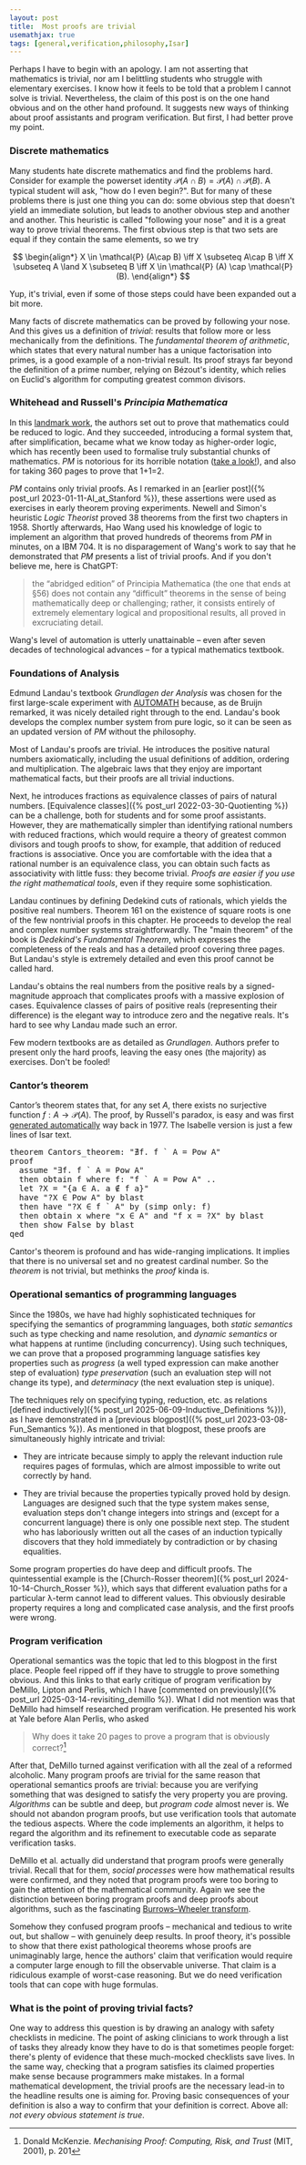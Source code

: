 ```yaml
---
layout: post
title:  Most proofs are trivial
usemathjax: true 
tags: [general,verification,philosophy,Isar]
---
```

Perhaps I have to begin with an apology. 
I am not asserting that mathematics is trivial,
nor am I belittling students who struggle with elementary exercises.
I know how it feels to be told that a problem I cannot solve is trivial.
Nevertheless, the claim of this post is on the one hand obvious and on the other hand profound.
It suggests new ways of thinking about proof assistants and program verification.
But first, I had better prove my point. 

### Discrete mathematics

Many students hate discrete mathematics and find the problems hard.
Consider for example the powerset identity $\mathcal{P} (A\cap B) = \mathcal{P} (A) \cap \mathcal{P} (B)$.
A typical student will ask, "how do I even begin?".
But for many of these problems there is just one thing you can do:
some obvious step that doesn't yield an immediate solution, 
but leads to another obvious step and another and another.
This heuristic is called "following your nose" and it is a great way to prove trivial theorems.
The first obvious step is that two sets are equal if they contain the same elements, so we try

$$ 
\begin{align*}
X \in \mathcal{P} (A\cap B) \iff X \subseteq A\cap B \iff X \subseteq A \land X \subseteq B \iff X \in \mathcal{P} (A) \cap \mathcal{P} (B). 
\end{align*}
$$

Yup, it's trivial, even if some of those steps could have been expanded out a bit more.

Many facts of discrete mathematics can be proved by following your nose.
And this gives us a definition of *trivial*: 
results that follow more or less mechanically from the definitions.
The *fundamental theorem of arithmetic*, which states that every natural number
has a unique factorisation into primes, is a good example of a non-trivial result.
Its proof strays far beyond the definition of a prime number,
relying on Bézout's identity, 
which relies on Euclid's algorithm for computing greatest common divisors.

### Whitehead and Russell's *Principia Mathematica*

In this [landmark work](https://plato.stanford.edu/entries/principia-mathematica/), 
the authors set out to prove that mathematics could be reduced to logic.
And they succeeded, introducing a formal system that, 
after simplification, became what we know today as higher-order logic,
which has recently been used to formalise truly substantial chunks of mathematics.
*PM* is notorious for its horrible notation ([take a look!](https://archive.org/details/alfred-north-whitehead-bertrand-russel-principia-mathematica.-1/Alfred%20North%20Whitehead%2C%20Bertrand%20Russel%20-%20Principia%20Mathematica.%201/page/107/mode/2up)), 
and also for taking 360 pages to prove that 1+1=2.

*PM* contains only trivial proofs.
As I remarked in an [earlier post]({% post_url 2023-01-11-AI_at_Stanford %}), 
these assertions were used as exercises in early theorem proving experiments.
Newell and Simon's heuristic *Logic Theorist* proved 38 theorems from the first two chapters in 1958. 
Shortly afterwards, Hao Wang used his knowledge of logic to implement an algorithm that proved
hundreds of theorems from *PM* in minutes, on a IBM 704.
It is no disparagement of Wang's work to say that he demonstrated that *PM* presents a list of trivial proofs.
And if you don't believe me, here is ChatGPT:

> the “abridged edition” of Principia Mathematica (the one that ends at §56) does not contain any “difficult” theorems in the sense of being mathematically deep or challenging; rather, it consists entirely of extremely elementary logical and propositional results, all proved in excruciating detail.

Wang's level of automation is utterly unattainable – even after seven decades of technological advances – 
for a typical mathematics textbook.

### Foundations of Analysis

Edmund Landau's textbook *Grundlagen der Analysis* 
was chosen for the first large-scale experiment
with [AUTOMATH](https://lawrencecpaulson.github.io/tag/AUTOMATH) because, as de Bruijn remarked,
it was nicely detailed right through to the end.
Landau's book develops the complex number system from pure logic, 
so it can be seen as an updated version of *PM* without the philosophy.

Most of Landau's proofs are trivial.
He introduces the positive natural numbers axiomatically,
including the usual definitions of addition, ordering and multiplication.
The algebraic laws that they enjoy are important mathematical facts, 
but their proofs are all trivial inductions.

Next, he introduces fractions as equivalence classes 
of pairs of natural numbers.
[Equivalence classes]({% post_url 2022-03-30-Quotienting %}) 
can be a challenge, both for students and for some proof assistants.
However, they are mathematically simpler
than identifying rational numbers with reduced fractions,
which would require a theory of greatest common divisors
and tough proofs to show, for example,
that addition of reduced fractions is associative.
Once you are comfortable with the idea that 
a rational number is an equivalence class,
you can obtain such facts as associativity
with little fuss: they become trivial.
*Proofs are easier 
if you use the right mathematical tools*, 
even if they require some sophistication.

Landau continues by defining Dedekind cuts of rationals,
which yields the positive real numbers.
Theorem 161 on the existence of square roots
is one of the few nontrivial proofs in this chapter.
He proceeds to develop the real and complex number systems straightforwardly.
The "main theorem" of the book is *Dedekind's Fundamental Theorem*,
which expresses the completeness of the reals
and has a detailed proof covering three pages.
But Landau's style is extremely detailed and even this proof cannot be called hard.

Landau's obtains the real numbers 
from the positive reals by a signed-magnitude approach
that complicates proofs with a massive explosion of cases.
Equivalence classes of pairs of positive reals (representing their difference)
is the elegant way to introduce zero and the negative reals.
It's hard to see why Landau made such an error.

Few modern textbooks are as detailed as *Grundlagen*.
Authors prefer to present only the hard proofs, 
leaving the easy ones (the majority) as exercises.
Don't be fooled!

### Cantor’s theorem

Cantor’s theorem states that, for any set $A$, 
there exists no surjective function $f : A \to \mathcal{P}(A)$.
The proof, by Russell's paradox, is easy 
and was first [generated automatically](https://www.ijcai.org/Proceedings/77-1/Papers/100.pdf) way back in 1977.
The Isabelle version is just a few lines of Isar text.

<pre class="source">
<span class="keyword1 command">theorem</span> Cantors_theorem<span class="main">:</span> <span class="quoted"><span class="quoted"><span>"</span><span class="main">∄</span></span><span class="bound">f</span><span class="main">.</span></span> <span class="bound">f</span> <span class="main">`</span> <span class="free">A</span> <span class="main">=</span> <span class="const">Pow</span> <span class="free">A</span><span>"</span><span>
</span><span class="keyword1 command">proof</span><span>
  </span><span class="keyword3 command">assume</span> <span class="quoted"><span class="quoted"><span>"</span><span class="main">∃</span></span><span class="bound">f</span><span class="main">.</span></span> <span class="bound">f</span> <span class="main">`</span> <span class="free">A</span> <span class="main">=</span> <span class="const">Pow</span> <span class="free">A</span><span>"</span><span>
  </span><span class="keyword1 command">then</span> <span class="keyword3 command">obtain</span> <span class="skolem skolem">f</span> <span class="keyword2 keyword">where</span> f<span class="main">:</span> <span class="quoted"><span class="quoted"><span>"</span><span class="skolem">f</span> <span class="main">`</span></span> <span class="free">A</span> <span class="main">=</span></span> <span class="const">Pow</span> <span class="free">A</span><span>"</span> <span class="keyword1 command">..</span><span>
  </span><span class="keyword1 command">let</span> <span class="var quoted var">?X</span> <span class="main">=</span> <span class="quoted"><span class="quoted"><span>"</span><span class="main">{</span><span class="bound bound">a</span> <span class="main">∈</span> <span class="free">A</span><span class="main">.</span> <span class="bound">a</span> <span class="main">∉</span></span> <span class="skolem">f</span> <span class="bound">a</span><span class="main">}</span><span>"</span></span><span>
  </span><span class="keyword1 command">have</span> <span class="quoted"><span class="quoted"><span>"</span><span class="var">?X</span> <span class="main">∈</span></span> </span><span class="const">Pow</span> <span class="free">A</span><span>"</span> <span class="keyword1 command">by</span> <span class="operator">blast</span><span>
  </span><span class="keyword1 command">then</span> <span class="keyword1 command">have</span> <span class="quoted"><span class="quoted"><span>"</span><span class="var">?X</span> <span class="main">∈</span></span> <span class="skolem">f</span> <span class="main">`</span></span> <span class="free">A</span><span>"</span> <span class="keyword1 command">by</span> <span class="main">(</span><span class="operator">simp</span> <span class="quasi_keyword">only</span><span class="main main">:</span> f<span class="main">)</span><span>
  </span><span class="keyword1 command">then</span> <span class="keyword3 command">obtain</span> <span class="skolem skolem">x</span> <span class="keyword2 keyword">where</span> <span class="quoted"><span class="quoted"><span>"</span><span class="skolem">x</span> <span class="main">∈</span></span> <span class="free">A</span><span>"</span></span> <span class="keyword2 keyword">and</span> <span class="quoted"><span class="quoted"><span>"</span><span class="skolem">f</span> <span class="skolem">x</span> <span class="main">=</span></span> <span class="var">?X</span><span>"</span></span> <span class="keyword1 command">by</span> <span class="operator">blast</span><span>
  </span><span class="keyword1 command">then</span> <span class="keyword3 command">show</span> <span class="const">False</span> <span class="keyword1 command">by</span> <span class="operator">blast</span><span>
</span><span class="keyword1 command">qed</span>
</pre>

Cantor's theorem is profound and has wide-ranging implications.
It implies that there is no universal set and no greatest cardinal number.
So the *theorem* is not trivial, but methinks the *proof* kinda is.

### Operational semantics of programming languages

Since the 1980s, we have had highly sophisticated techniques
for specifying the semantics of programming languages, both
*static semantics* such as type checking and name resolution, and
*dynamic semantics* or what happens at runtime (including concurrency).
Using such techniques, we can prove that a proposed programming language satisfies
key properties such as 
*progress* (a well typed expression can make another step of evaluation)
*type preservation* (such an evaluation step will not change its type),
and *determinacy* (the next evaluation step is unique).

The techniques rely on specifying typing, reduction, etc. as relations 
[defined inductively]({% post_url 2025-06-09-Inductive_Definitions %})),
as I have demonstrated in a [previous blogpost]({% post_url 2023-03-08-Fun_Semantics %}).
As mentioned in that blogpost, these proofs are simultaneously highly intricate and trivial: 

* They are intricate because simply to apply the relevant induction rule
requires pages of formulas, which are almost impossible to write out correctly by hand.

* They are trivial because the properties typically proved hold by design. 
Languages are designed such that the type system makes sense, 
evaluation steps don't change integers into strings and 
(except for a concurrent language) there is only one possible next step.
The student who has laboriously written out all the cases of an induction
typically discovers that they hold immediately by contradiction or by chasing equalities.

Some program properties do have deep and difficult proofs.
The quintessential example is the [Church-Rosser theorem]({% post_url 2024-10-14-Church_Rosser %}),
which says that different evaluation paths for a particular
λ-term cannot lead to different values.
This obviously desirable property requires a long and complicated case analysis, 
and the first proofs were wrong.

### Program verification

Operational semantics was the topic that led to this blogpost in the first place.
People feel ripped off if they have to struggle to prove something obvious.
And this links to that early critique of program verification by DeMillo, Lipton and Perlis,
which I have [commented on previously]({% post_url 2025-03-14-revisiting_demillo %}).
What I did not mention was that DeMillo had himself researched program verification.
He presented his work at Yale before Alan Perlis, who asked

> Why does it take 20 pages to prove a program that is obviously correct?[^1]

[^1]: Donald McKenzie. *Mechanising Proof: Computing, Risk, and Trust* (MIT, 2001), p. 201

After that, DeMillo turned against verification with all the zeal of a reformed alcoholic.
Many program proofs are trivial for the same reason that operational semantics proofs are trivial:
because you are verifying something that was designed to satisfy the very property you are proving.
*Algorithms* can be subtle and deep, but *program code* almost never is.
We should not abandon program proofs, but use verification tools
that automate the tedious aspects.
Where the code implements an algorithm, 
it helps to regard the algorithm and its refinement to executable code
as separate verification tasks.

DeMillo et al. actually did understand that program proofs were generally trivial.
Recall that for them, *social processes* were how mathematical results were confirmed,
and they noted that program proofs were too boring to gain the attention of the mathematical community.
Again we see the distinction between boring program proofs and deep proofs about algorithms,
such as the fascinating [Burrows–Wheeler transform](https://doi.org/10.5281/zenodo.14279882).

Somehow they confused program proofs – mechanical and tedious to write out, but shallow –
with genuinely deep results. In proof theory, it's possible to show
that there exist pathological theorems whose proofs are unimaginably large,
hence the authors' claim that verification would require a computer large enough to fill the observable universe.
That claim is a ridiculous example of worst-case reasoning.
But we do need verification tools that can cope with huge formulas.

### What is the point of proving trivial facts?

One way to address this question is by drawing an analogy with safety checklists in medicine.
The point of asking clinicians to work through a list of tasks they already know they have to do
is that sometimes people forget: there's plenty of evidence that these much-mocked checklists save lives.
In the same way, checking that a program satisfies its claimed properties 
make sense because programmers make mistakes.
In a formal mathematical development, the trivial proofs are the necessary lead-in
to the headline results one is aiming for.
Proving basic consequences of your definition is also a way to confirm that your definition is correct.
Above all: *not every obvious statement is true*.
